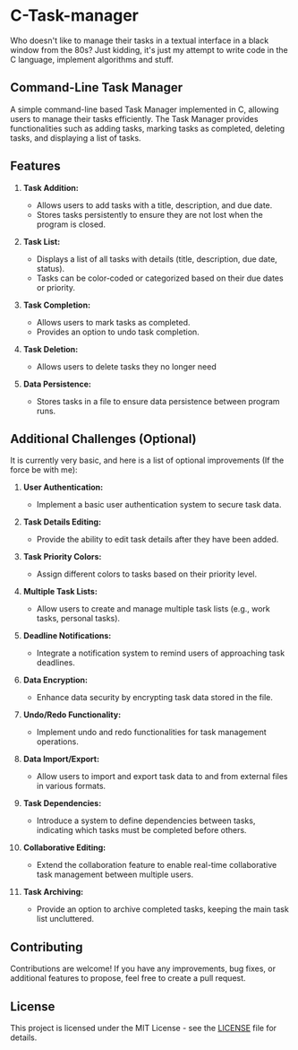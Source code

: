 # C-Task-manager

Who doesn't like to manage their tasks in a textual interface in a black window from the 80s?
Just kidding, it's just my attempt to write code in the C language, implement algorithms and stuff.


## Command-Line Task Manager

A simple command-line based Task Manager implemented in C, allowing users to manage their tasks efficiently. The Task Manager provides functionalities such as adding tasks, marking tasks as completed, deleting tasks, and displaying a list of tasks.

## Features

1. **Task Addition:**
   - Allows users to add tasks with a title, description, and due date.
   - Stores tasks persistently to ensure they are not lost when the program is closed.

2. **Task List:**
   - Displays a list of all tasks with details (title, description, due date, status).
   - Tasks can be color-coded or categorized based on their due dates or priority.

3. **Task Completion:**
   - Allows users to mark tasks as completed.
   - Provides an option to undo task completion.

4. **Task Deletion:**
   - Allows users to delete tasks they no longer need

5. **Data Persistence:**
   - Stores tasks in a file to ensure data persistence between program runs.

## Additional Challenges (Optional)


It is currently very basic, and here is a list of optional improvements (If the force be with me):

1. **User Authentication:**
    - Implement a basic user authentication system to secure task data.

2. **Task Details Editing:**
    - Provide the ability to edit task details after they have been added.

3. **Task Priority Colors:**
    - Assign different colors to tasks based on their priority level.

4. **Multiple Task Lists:**
    - Allow users to create and manage multiple task lists (e.g., work tasks, personal tasks).

5. **Deadline Notifications:**
    - Integrate a notification system to remind users of approaching task deadlines.

6. **Data Encryption:**
    - Enhance data security by encrypting task data stored in the file.

7. **Undo/Redo Functionality:**
    - Implement undo and redo functionalities for task management operations.

8. **Data Import/Export:**
     - Allow users to import and export task data to and from external files in various formats.

9. **Task Dependencies:**
     - Introduce a system to define dependencies between tasks, indicating which tasks must be completed before others.

10. **Collaborative Editing:**
     - Extend the collaboration feature to enable real-time collaborative task management between multiple users.

11. **Task Archiving:**
     - Provide an option to archive completed tasks, keeping the main task list uncluttered.
   


## Contributing

Contributions are welcome! If you have any improvements, bug fixes, or additional features to propose, feel free to create a pull request.

## License

This project is licensed under the MIT License - see the [LICENSE](LICENSE) file for details.
